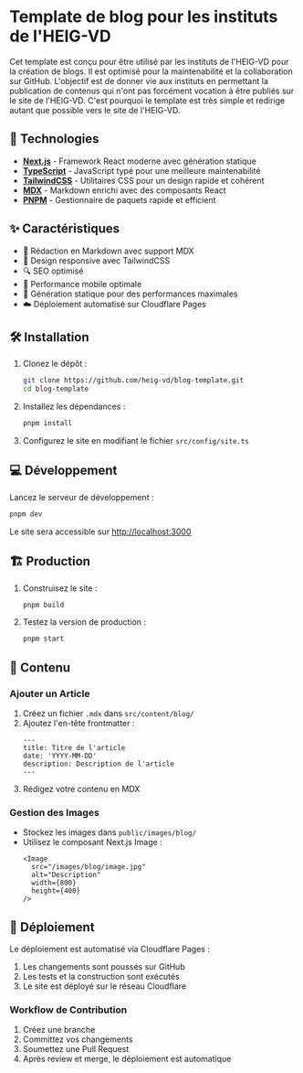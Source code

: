 # Template de blog pour les instituts de l'HEIG-VD

Cet template est conçu pour être utilisé par les instituts de l'HEIG-VD pour la création de blogs.
Il est optimisé pour la maintenabilité et la collaboration sur GitHub.
L'objectif est de donner vie aux instituts en permettant la publication de contenus qui n'ont pas forcément vocation à être publiés sur le site de l'HEIG-VD.
C'est pourquoi le template est très simple et redirige autant que possible vers le site de l'HEIG-VD.

## 🚀 Technologies

- **[Next.js](https://nextjs.org)** - Framework React moderne avec génération statique
- **[TypeScript](https://www.typescriptlang.org)** - JavaScript typé pour une meilleure maintenabilité
- **[TailwindCSS](https://tailwindcss.com)** - Utilitaires CSS pour un design rapide et cohérent
- **[MDX](https://mdxjs.com)** - Markdown enrichi avec des composants React
- **[PNPM](https://pnpm.io)** - Gestionnaire de paquets rapide et efficient

## ✨ Caractéristiques

- 📝 Rédaction en Markdown avec support MDX
- 🎨 Design responsive avec TailwindCSS
- 🔍 SEO optimisé
- 📱 Performance mobile optimale
- 🚄 Génération statique pour des performances maximales
- ☁️ Déploiement automatisé sur Cloudflare Pages

## 🛠️ Installation

1. Clonez le dépôt :
   ```bash
   git clone https://github.com/heig-vd/blog-template.git
   cd blog-template
   ```

2. Installez les dépendances :
   ```bash
   pnpm install
   ```

3. Configurez le site en modifiant le fichier `src/config/site.ts`

## 💻 Développement

Lancez le serveur de développement :
```bash
pnpm dev
```

Le site sera accessible sur [http://localhost:3000](http://localhost:3000)

## 🏗️ Production

1. Construisez le site :
   ```bash
   pnpm build
   ```

2. Testez la version de production :
   ```bash
   pnpm start
   ```

## 📝 Contenu

### Ajouter un Article

1. Créez un fichier `.mdx` dans `src/content/blog/`
2. Ajoutez l'en-tête frontmatter :
   ```mdx
   ---
   title: Titre de l'article
   date: 'YYYY-MM-DD'
   description: Description de l'article
   ---
   ```
3. Rédigez votre contenu en MDX

### Gestion des Images

- Stockez les images dans `public/images/blog/`
- Utilisez le composant Next.js Image :
  ```mdx
  <Image
    src="/images/blog/image.jpg"
    alt="Description"
    width={800}
    height={400}
  />
  ```

## 🚀 Déploiement

Le déploiement est automatisé via Cloudflare Pages :

1. Les changements sont poussés sur GitHub
2. Les tests et la construction sont exécutés
3. Le site est déployé sur le réseau Cloudflare

### Workflow de Contribution

1. Créez une branche
2. Committez vos changements
3. Soumettez une Pull Request
4. Après review et merge, le déploiement est automatique


